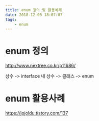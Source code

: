 ```yaml
---
title: enum 정의 및 활용예제
date: 2018-12-05 18:07:07
tags:
    - enum
---
```


# enum 정의
<http://www.nextree.co.kr/p11686/>  

상수 -> interface 내 상수 -> 클래스 -> enum

# enum 활용사례
<https://jojoldu.tistory.com/137>  


<!-- more -->